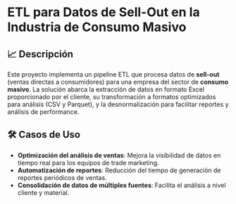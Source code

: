 # ETL para Datos de Sell-Out en la Industria de Consumo Masivo

## 📈 Descripción
Este proyecto implementa un pipeline ETL que procesa datos de **sell-out** (ventas directas a consumidores) para una empresa del sector de **consumo masivo**. La solución abarca la extracción de datos en formato Excel proporcionado por el cliente, su transformación a formatos optimizados para análisis (CSV y Parquet), y la desnormalización para facilitar reportes y análisis de performance.

## 🛠️ Casos de Uso
- **Optimización del análisis de ventas**: Mejora la visibilidad de datos en tiempo real para los equipos de trade marketing.
- **Automatización de reportes**: Reducción del tiempo de generación de reportes periódicos de ventas.
- **Consolidación de datos de múltiples fuentes**: Facilita el análisis a nivel cliente y material.